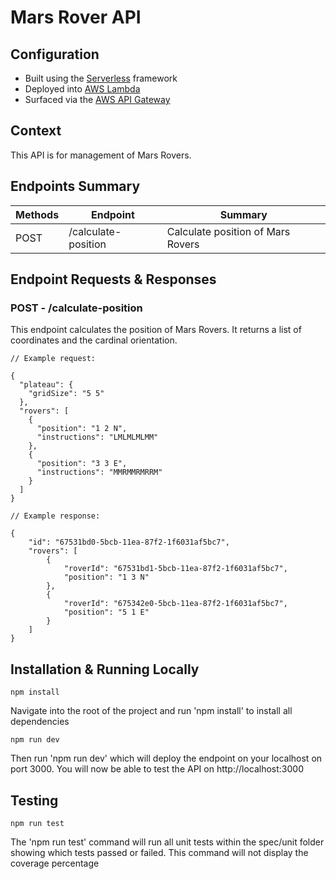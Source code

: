 # Mars Rover API

## Configuration

- Built using the [Serverless](https://serverless.com/) framework
- Deployed into [AWS Lambda](https://aws.amazon.com/api-gateway/)
- Surfaced via the [AWS API Gateway](https://aws.amazon.com/api-gateway/)

## Context

This API is for management of Mars Rovers.

## Endpoints Summary

| Methods | Endpoint                    | Summary                           |
| ------- | --------------------------- | --------------------------------- |
| POST    | /calculate-position         | Calculate position of Mars Rovers |

## Endpoint Requests & Responses

### POST - /calculate-position

This endpoint calculates the position of Mars Rovers. It returns a list of coordinates and the cardinal orientation.

```
// Example request:

{
  "plateau": {
    "gridSize": "5 5"
  },
  "rovers": [
    {
      "position": "1 2 N",
      "instructions": "LMLMLMLMM"
    },
    { 
      "position": "3 3 E",
      "instructions": "MMRMMRMRRM"
    }
  ]
}
```

```
// Example response:

{
    "id": "67531bd0-5bcb-11ea-87f2-1f6031af5bc7",
    "rovers": [
        {
            "roverId": "67531bd1-5bcb-11ea-87f2-1f6031af5bc7",
            "position": "1 3 N"
        },
        {
            "roverId": "675342e0-5bcb-11ea-87f2-1f6031af5bc7",
            "position": "5 1 E"
        }
    ]
}
```

## Installation & Running Locally

```
npm install
```

Navigate into the root of the project and run 'npm install' to install all dependencies

```
npm run dev
```

Then run 'npm run dev' which will deploy the endpoint on your localhost on port 3000.
You will now be able to test the API on http://localhost:3000

## Testing

```
npm run test
```

The 'npm run test' command will run all unit tests within the spec/unit folder showing which tests passed or failed.
This command will not display the coverage percentage